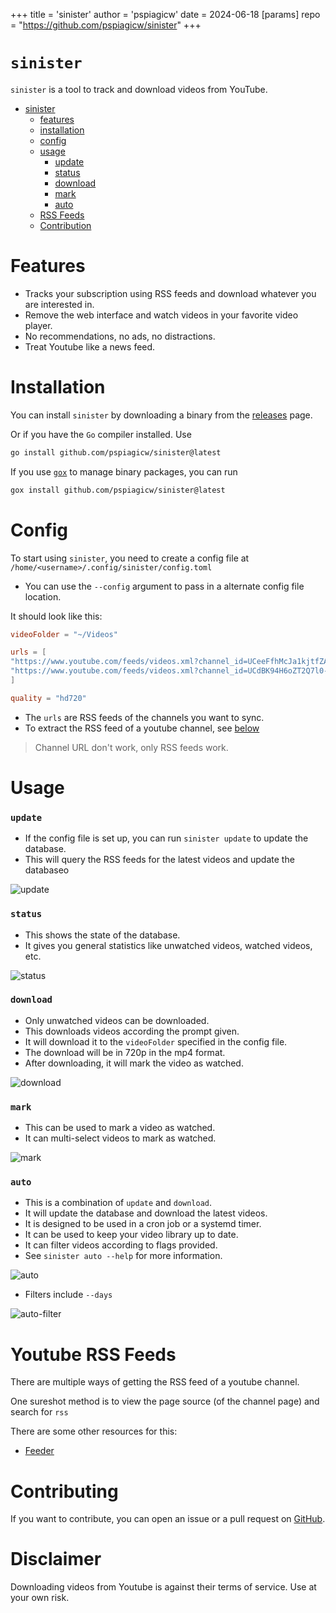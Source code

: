 +++
title = 'sinister'
author = 'pspiagicw'
date = 2024-06-18
[params]
    repo = "https://github.com/pspiagicw/sinister"
+++

# `sinister`

`sinister` is a tool to track and download videos from YouTube.

- [sinister](#sinister)
    - [features](#features)
    - [installation](#installation)
    - [config](#config)
    - [usage](#usage)
        - [update](#update)
        - [status](#status)
        - [download](#download)
        - [mark](#mark)
        - [auto](#auto)
    - [RSS Feeds](#youtube-rss-feeds)
    - [Contribution](#youtube-rss-feeds)

# Features

- Tracks your subscription using RSS feeds and download whatever you are interested in.
- Remove the web interface and watch videos in your favorite video player.
- No recommendations, no ads, no distractions.
- Treat Youtube like a news feed.

# Installation

You can install `sinister` by downloading a binary from the [releases](https://github.com/pspiagicw/sinister/releases) page.

Or if you have the `Go` compiler installed. Use

```sh {linenos=false}
go install github.com/pspiagicw/sinister@latest
```

If you use [`gox`](https://github.com/pspiagicw/gox) to manage binary packages, you can run

```sh {linenos=false}
gox install github.com/pspiagicw/sinister@latest
```

# Config

To start using `sinister`, you need to create a config file at `/home/<username>/.config/sinister/config.toml`

- You can use the `--config` argument to pass in a alternate config file location.

It should look like this:

```toml
videoFolder = "~/Videos"

urls = [
"https://www.youtube.com/feeds/videos.xml?channel_id=UCeeFfhMcJa1kjtfZAGskOCA",
"https://www.youtube.com/feeds/videos.xml?channel_id=UCdBK94H6oZT2Q7l0-b0xmMg"
]

quality = "hd720"
```

- The `urls` are RSS feeds of the channels you want to sync.
- To extract the RSS feed of a youtube channel, see [below](#disclaimer)

> Channel URL don't work, only RSS feeds work.


# Usage

### `update`

- If the config file is set up, you can run `sinister update` to update the database.
- This will query the RSS feeds for the latest videos and update the databaseo

![update](/sinister/gifs/update.gif)

### `status`

- This shows the state of the database.
- It gives you general statistics like unwatched videos, watched videos, etc.

![status](/sinister/gifs/status.gif)

### `download`

- Only unwatched videos can be downloaded.
- This downloads videos according the prompt given.
- It will download it to the `videoFolder` specified in the config file.
- The download will be in 720p in the mp4 format.
- After downloading, it will mark the video as watched.

![download](/sinister/gifs/download.gif)

### `mark`

- This can be used to mark a video as watched.
- It can multi-select videos to mark as watched.

![mark](/sinister/gifs/mark.gif)

### `auto`

- This is a combination of `update` and `download`. 
- It will update the database and download the latest videos.
- It is designed to be used in a cron job or a systemd timer. 
- It can be used to keep your video library up to date.
- It can filter videos according to flags provided.
- See `sinister auto --help` for more information.

![auto](/sinister/gifs/auto.gif)

- Filters include `--days`

![auto-filter](/sinister/gifs/auto-filter.gif)

# Youtube RSS Feeds

There are multiple ways of getting the RSS feed of a youtube channel.

One sureshot method is to view the page source (of the channel page) and search for `rss`

There are some other resources for this:

- [Feeder](https://feeder.co/knowledge-base/rss-feed-creation/youtube-rss/)

# Contributing

If you want to contribute, you can open an issue or a pull request on [GitHub](https://github.com/pspiagicw/sinister).

# Disclaimer

Downloading videos from Youtube is against their terms of service. Use at your own risk.

